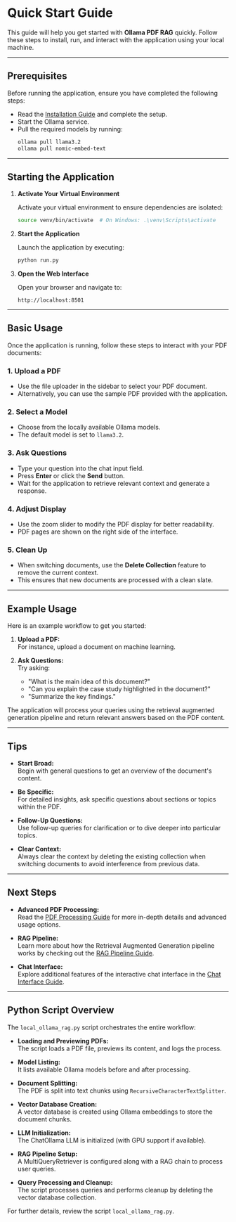 # Quick Start Guide

This guide will help you get started with **Ollama PDF RAG** quickly. Follow these steps to install, run, and interact with the application using your local machine.

---

## Prerequisites

Before running the application, ensure you have completed the following steps:

- Read the [Installation Guide](installation.md) and complete the setup.
- Start the Ollama service.
- Pull the required models by running:
  ```bash
  ollama pull llama3.2
  ollama pull nomic-embed-text
  ```

---

## Starting the Application

1. **Activate Your Virtual Environment**

   Activate your virtual environment to ensure dependencies are isolated:
   ```bash
   source venv/bin/activate  # On Windows: .\venv\Scripts\activate
   ```

2. **Start the Application**

   Launch the application by executing:
   ```bash
   python run.py
   ```

3. **Open the Web Interface**

   Open your browser and navigate to:
   ```
   http://localhost:8501
   ```

---

## Basic Usage

Once the application is running, follow these steps to interact with your PDF documents:

### 1. Upload a PDF

- Use the file uploader in the sidebar to select your PDF document.
- Alternatively, you can use the sample PDF provided with the application.

### 2. Select a Model

- Choose from the locally available Ollama models.
- The default model is set to `llama3.2`.

### 3. Ask Questions

- Type your question into the chat input field.
- Press **Enter** or click the **Send** button.
- Wait for the application to retrieve relevant context and generate a response.

### 4. Adjust Display

- Use the zoom slider to modify the PDF display for better readability.
- PDF pages are shown on the right side of the interface.

### 5. Clean Up

- When switching documents, use the **Delete Collection** feature to remove the current context.
- This ensures that new documents are processed with a clean slate.

---

## Example Usage

Here is an example workflow to get you started:

1. **Upload a PDF:**  
   For instance, upload a document on machine learning.

2. **Ask Questions:**  
   Try asking:
   - "What is the main idea of this document?"
   - "Can you explain the case study highlighted in the document?"
   - "Summarize the key findings."

The application will process your queries using the retrieval augmented generation pipeline and return relevant answers based on the PDF content.

---

## Tips

- **Start Broad:**  
  Begin with general questions to get an overview of the document's content.

- **Be Specific:**  
  For detailed insights, ask specific questions about sections or topics within the PDF.

- **Follow-Up Questions:**  
  Use follow-up queries for clarification or to dive deeper into particular topics.

- **Clear Context:**  
  Always clear the context by deleting the existing collection when switching documents to avoid interference from previous data.

---

## Next Steps

- **Advanced PDF Processing:**  
  Read the [PDF Processing Guide](../user-guide/pdf-processing.md) for more in-depth details and advanced usage options.

- **RAG Pipeline:**  
  Learn more about how the Retrieval Augmented Generation pipeline works by checking out the [RAG Pipeline Guide](../user-guide/rag-pipeline.md).

- **Chat Interface:**  
  Explore additional features of the interactive chat interface in the [Chat Interface Guide](../user-guide/chat-interface.md).

---

## Python Script Overview

The `local_ollama_rag.py` script orchestrates the entire workflow:

- **Loading and Previewing PDFs:**  
  The script loads a PDF file, previews its content, and logs the process.

- **Model Listing:**  
  It lists available Ollama models before and after processing.

- **Document Splitting:**  
  The PDF is split into text chunks using `RecursiveCharacterTextSplitter`.

- **Vector Database Creation:**  
  A vector database is created using Ollama embeddings to store the document chunks.

- **LLM Initialization:**  
  The ChatOllama LLM is initialized (with GPU support if available).

- **RAG Pipeline Setup:**  
  A MultiQueryRetriever is configured along with a RAG chain to process user queries.

- **Query Processing and Cleanup:**  
  The script processes queries and performs cleanup by deleting the vector database collection.

For further details, review the script `local_ollama_rag.py`.
